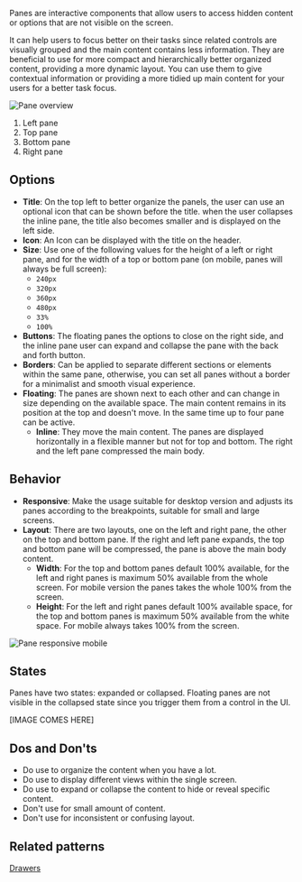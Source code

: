 Panes are interactive components that allow users to access hidden content or options that are not visible on the screen. 

It can help users to focus better on their tasks since related controls are visually grouped and the main content contains less information. They are beneficial to use for more compact and hierarchically better organized content, providing a more dynamic layout. You can use them to give contextual information or providing a more tidied up main content for your users for a better task focus.

![Pane overview](https://www.figma.com/file/wEptRgAezDU1z80Cn3eZ0o/iX-Pattern-Illustrations?type=design&node-id=1527-4224&mode=design&t=V70BI8DzayWH7ocg-0)

1. Left pane 
2. Top pane
3. Bottom pane
4. Right pane 

## Options

- **Title**: On the top left to better organize the panels, the user can use an optional icon that can be shown before the title. when the user collapses the inline pane, the title also becomes smaller and is displayed on the left side.
- **Icon**: An Icon can be displayed with the title on the header.
- **Size**: Use one of the following values for the height of a left or right pane, and for the width of a top or bottom pane (on mobile, panes will always be full screen):
	- `240px`
	- `320px`
	- `360px`
	- `480px`
	- `33%`
	- `100%`
- **Buttons**: The floating panes the options to close on the right side, and the inline pane user can expand and collapse the pane with the back and forth button. 
- **Borders**: Can be applied to separate different sections or elements within the same pane, otherwise, you can set all panes without a border for a minimalist and smooth visual experience.
- **Floating**: The panes are shown next to each other and can change in size depending on the available space. The main content remains in its position at the top and doesn't move. In the same time up to four pane can be active. 
	- **Inline**: They move the main content. The panes are displayed horizontally in a flexible manner but not for top and bottom. The right and the left pane compressed the main body. 

## Behavior 

- **Responsive**: Make the usage suitable for desktop version and adjusts its panes according to the  breakpoints, suitable for small and large screens. 
- **Layout**: There are two layouts, one on the left and right pane, the other on the top and bottom pane. If the right and left pane expands, the top and bottom pane will be compressed, the pane is above the main body content.   
	- **Width**: For the top and bottom panes default 100% available, for the left and right panes is maximum 50% available from the whole screen. For mobile version the panes takes the whole 100% from the screen.
	- **Height**: For the left and right panes default 100% available space, for the top and bottom panes is maximum 50% available from the white space. For mobile always takes 100% from the screen.

![Pane responsive mobile](https://www.figma.com/file/wEptRgAezDU1z80Cn3eZ0o/iX-Pattern-Illustrations?type=design&node-id=1527%3A4357&mode=design&t=heI8LpibSVfN8DeD-1)

## States

Panes have two states: expanded or collapsed. Floating panes are not visible in the collapsed state since you trigger them from a control in the UI.

[IMAGE COMES HERE]

## Dos and Don'ts

- Do use to organize the content when you have a lot. 
- Do use to display different views within the single screen. 
- Do use to expand or collapse the content to hide or reveal specific content. 
- Don't use for small amount of content.  
- Don't use for inconsistent or confusing layout. 

## Related patterns

[Drawers](./drawers.md)
 